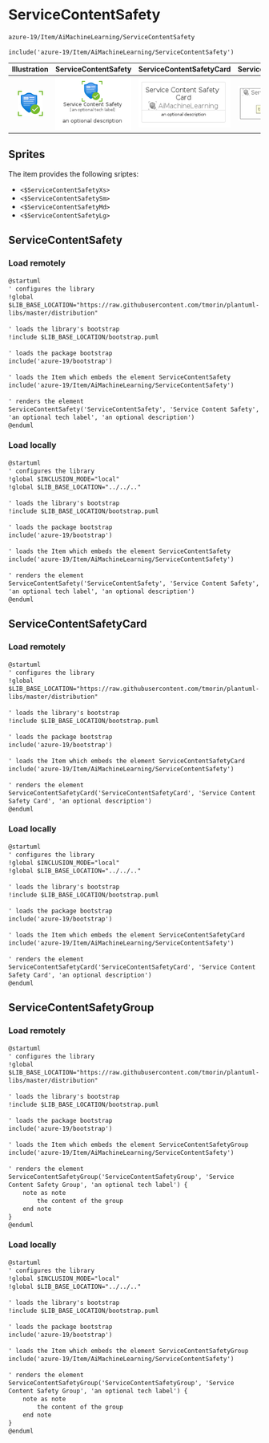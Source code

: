 # ServiceContentSafety


```text
azure-19/Item/AiMachineLearning/ServiceContentSafety
```

```text
include('azure-19/Item/AiMachineLearning/ServiceContentSafety')
```



| Illustration | ServiceContentSafety | ServiceContentSafetyCard | ServiceContentSafetyGroup |
| :---: | :---: | :---: | :---: |
| ![illustration for Illustration](../../../azure-19/Item/AiMachineLearning/ServiceContentSafety.png) | ![illustration for ServiceContentSafety](../../../azure-19/Item/AiMachineLearning/ServiceContentSafety.Local.png) | ![illustration for ServiceContentSafetyCard](../../../azure-19/Item/AiMachineLearning/ServiceContentSafetyCard.Local.png) | ![illustration for ServiceContentSafetyGroup](../../../azure-19/Item/AiMachineLearning/ServiceContentSafetyGroup.Local.png) |



## Sprites
The item provides the following sriptes:

- `<$ServiceContentSafetyXs>`
- `<$ServiceContentSafetySm>`
- `<$ServiceContentSafetyMd>`
- `<$ServiceContentSafetyLg>`





## ServiceContentSafety

### Load remotely
```plantuml
@startuml
' configures the library
!global $LIB_BASE_LOCATION="https://raw.githubusercontent.com/tmorin/plantuml-libs/master/distribution"

' loads the library's bootstrap
!include $LIB_BASE_LOCATION/bootstrap.puml

' loads the package bootstrap
include('azure-19/bootstrap')

' loads the Item which embeds the element ServiceContentSafety
include('azure-19/Item/AiMachineLearning/ServiceContentSafety')

' renders the element
ServiceContentSafety('ServiceContentSafety', 'Service Content Safety', 'an optional tech label', 'an optional description')
@enduml
```

### Load locally
```plantuml
@startuml
' configures the library
!global $INCLUSION_MODE="local"
!global $LIB_BASE_LOCATION="../../.."

' loads the library's bootstrap
!include $LIB_BASE_LOCATION/bootstrap.puml

' loads the package bootstrap
include('azure-19/bootstrap')

' loads the Item which embeds the element ServiceContentSafety
include('azure-19/Item/AiMachineLearning/ServiceContentSafety')

' renders the element
ServiceContentSafety('ServiceContentSafety', 'Service Content Safety', 'an optional tech label', 'an optional description')
@enduml
```

## ServiceContentSafetyCard

### Load remotely
```plantuml
@startuml
' configures the library
!global $LIB_BASE_LOCATION="https://raw.githubusercontent.com/tmorin/plantuml-libs/master/distribution"

' loads the library's bootstrap
!include $LIB_BASE_LOCATION/bootstrap.puml

' loads the package bootstrap
include('azure-19/bootstrap')

' loads the Item which embeds the element ServiceContentSafetyCard
include('azure-19/Item/AiMachineLearning/ServiceContentSafety')

' renders the element
ServiceContentSafetyCard('ServiceContentSafetyCard', 'Service Content Safety Card', 'an optional description')
@enduml
```

### Load locally
```plantuml
@startuml
' configures the library
!global $INCLUSION_MODE="local"
!global $LIB_BASE_LOCATION="../../.."

' loads the library's bootstrap
!include $LIB_BASE_LOCATION/bootstrap.puml

' loads the package bootstrap
include('azure-19/bootstrap')

' loads the Item which embeds the element ServiceContentSafetyCard
include('azure-19/Item/AiMachineLearning/ServiceContentSafety')

' renders the element
ServiceContentSafetyCard('ServiceContentSafetyCard', 'Service Content Safety Card', 'an optional description')
@enduml
```

## ServiceContentSafetyGroup

### Load remotely
```plantuml
@startuml
' configures the library
!global $LIB_BASE_LOCATION="https://raw.githubusercontent.com/tmorin/plantuml-libs/master/distribution"

' loads the library's bootstrap
!include $LIB_BASE_LOCATION/bootstrap.puml

' loads the package bootstrap
include('azure-19/bootstrap')

' loads the Item which embeds the element ServiceContentSafetyGroup
include('azure-19/Item/AiMachineLearning/ServiceContentSafety')

' renders the element
ServiceContentSafetyGroup('ServiceContentSafetyGroup', 'Service Content Safety Group', 'an optional tech label') {
    note as note
        the content of the group
    end note
}
@enduml
```

### Load locally
```plantuml
@startuml
' configures the library
!global $INCLUSION_MODE="local"
!global $LIB_BASE_LOCATION="../../.."

' loads the library's bootstrap
!include $LIB_BASE_LOCATION/bootstrap.puml

' loads the package bootstrap
include('azure-19/bootstrap')

' loads the Item which embeds the element ServiceContentSafetyGroup
include('azure-19/Item/AiMachineLearning/ServiceContentSafety')

' renders the element
ServiceContentSafetyGroup('ServiceContentSafetyGroup', 'Service Content Safety Group', 'an optional tech label') {
    note as note
        the content of the group
    end note
}
@enduml
```

